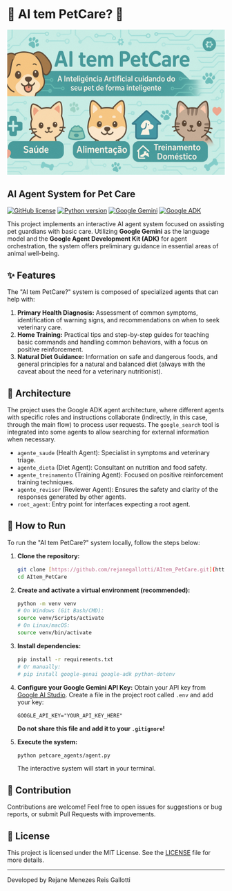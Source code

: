 # 🐾 AI tem PetCare? 🐾

![AI tem PetCare Banner](https://github.com/rejanegallotti/AItem_PetCare/blob/main/petcare_agents/AI_tem_PetCare_banner.png?raw=true)

## AI Agent System for Pet Care

[![GitHub license](https://img.shields.io/github/license/rejanegallotti/AItem_PetCare)](https://github.com/rejanegallotti/AItem_PetCare/blob/main/LICENSE)
[![Python version](https://img.shields.io/badge/Python-3.8%2B-blue)](https://www.python.org/)
[![Google Gemini](https://img.shields.io/badge/Google%20Gemini-Pro%2FFlash-yellow)](https://ai.google.dev/models)
[![Google ADK](https://img.shields.io/badge/Google%20ADK-v0.1.0%2B-green)](https://google.github.io/adk-docs/)

This project implements an interactive AI agent system focused on assisting pet guardians with basic care. Utilizing **Google Gemini** as the language model and the **Google Agent Development Kit (ADK)** for agent orchestration, the system offers preliminary guidance in essential areas of animal well-being.

## ✨ Features

The "AI tem PetCare?" system is composed of specialized agents that can help with:

1.  **Primary Health Diagnosis:** Assessment of common symptoms, identification of warning signs, and recommendations on when to seek veterinary care.
2.  **Home Training:** Practical tips and step-by-step guides for teaching basic commands and handling common behaviors, with a focus on positive reinforcement.
3.  **Natural Diet Guidance:** Information on safe and dangerous foods, and general principles for a natural and balanced diet (always with the caveat about the need for a veterinary nutritionist).

## 🧠 Architecture

The project uses the Google ADK agent architecture, where different agents with specific roles and instructions collaborate (indirectly, in this case, through the main flow) to process user requests. The `google_search` tool is integrated into some agents to allow searching for external information when necessary.

-   `agente_saude` (Health Agent): Specialist in symptoms and veterinary triage.
-   `agente_dieta` (Diet Agent): Consultant on nutrition and food safety.
-   `agente_treinamento` (Training Agent): Focused on positive reinforcement training techniques.
-   `agente_revisor` (Reviewer Agent): Ensures the safety and clarity of the responses generated by other agents.
-   `root_agent`: Entry point for interfaces expecting a root agent.

## 🚀 How to Run

To run the "AI tem PetCare?" system locally, follow the steps below:

1.  **Clone the repository:**
    ```bash
    git clone [https://github.com/rejanegallotti/AItem_PetCare.git](https://github.com/rejanegallotti/AItem_PetCare.git)
    cd AItem_PetCare
    ```

2.  **Create and activate a virtual environment (recommended):**
    ```bash
    python -m venv venv
    # On Windows (Git Bash/CMD):
    source venv/Scripts/activate
    # On Linux/macOS:
    source venv/bin/activate
    ```

3.  **Install dependencies:**
    ```bash
    pip install -r requirements.txt
    # Or manually:
    # pip install google-genai google-adk python-dotenv
    ```

4.  **Configure your Google Gemini API Key:**
    Obtain your API key from [Google AI Studio](https://ai.google.dev/gemini-api/docs/api-key). Create a file in the project root called `.env` and add your key:
    ```dotenv
    GOOGLE_API_KEY="YOUR_API_KEY_HERE"
    ```
    **Do not share this file and add it to your `.gitignore`!**

5.  **Execute the system:**
    ```bash
    python petcare_agents/agent.py
    ```
    The interactive system will start in your terminal.

## 🤝 Contribution

Contributions are welcome! Feel free to open issues for suggestions or bug reports, or submit Pull Requests with improvements.

## 📄 License

This project is licensed under the MIT License. See the [LICENSE](https://github.com/rejanegallotti/AItem_PetCare/blob/main/LICENSE) file for more details.

---

Developed by Rejane Menezes Reis Gallotti
